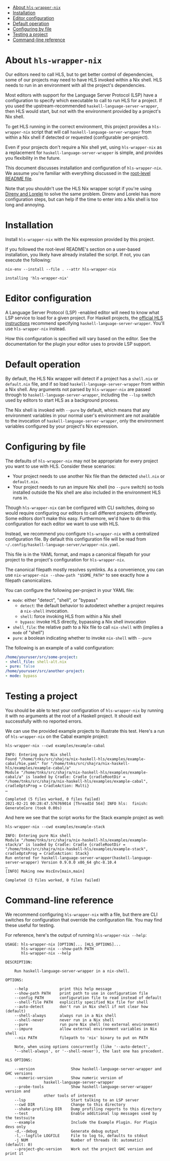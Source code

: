 - [About `hls-wrapper-nix`](#sec-1)
- [Installation](#sec-2)
- [Editor configuration](#sec-3)
- [Default operation](#sec-4)
- [Configuring by file](#sec-5)
- [Testing a project](#sec-6)
- [Command-line reference](#sec-7)


# About `hls-wrapper-nix`<a id="sec-1"></a>

Our editors need to call HLS, but to get better control of dependencies, some of our projects may need to have HLS invoked within a Nix shell. HLS needs to run in an environment with all the project's dependencies.

Most editors with support for the Language Server Protocol (LSP) have a configuration to specify which executable to call to run HLS for a project. If you used the upstream-recommended `haskell-language-server-wrapper`, then HLS would start, but not with the environment provided by a project's Nix shell.

To get HLS running in the correct environment, this project provides a `hls-wrapper-nix` script that will call `haskell-language-server-wrapper` from within a Nix shell if detected or requested (configurable per-project).

Even if your projects don't require a Nix shell yet, using `hls-wrapper-nix` as a replacement for `haskell-language-server-wrapper` is simple, and provides you flexibility in the future.

This document discusses installation and configuration of `hls-wrapper-nix`. We assume you're familiar with everything discussed in the [root-level README file](../README.md).

Note that you shouldn't use the HLS Nix wrapper script if you're using [Direnv and Lorelei](./direnv.md) to solve the same problem. Direnv and Lorelei has more configuration steps, but can help if the time to enter into a Nix shell is too long and annoying.

# Installation<a id="sec-2"></a>

Install `hls-wrapper-nix` with the Nix expression provided by this project.

If you followed the root-level README's section on a user-based installation, you likely have already installed the script. If not, you can execute the following:

```shell
nix-env --install --file . --attr hls-wrapper-nix
```

    installing 'hls-wrapper-nix'

# Editor configuration<a id="sec-3"></a>

A Language Server Protocol (LSP) -enabled editor will need to know what LSP service to load for a given project. For Haskell projects, the [official HLS instructions](https://github.com/haskell/haskell-language-server#configuring-your-editor) recommend specifying `haskell-language-server-wrapper`. You'll use `hls-wrapper-nix` instead.

How this configuration is specified will vary based on the editor. See the documentation for the plugin your editor uses to provide LSP support.

# Default operation<a id="sec-4"></a>

By default, the HLS Nix wrapper will detect if a project has a `shell.nix` or `default.nix` file, and if so load `haskell-language-server-wrapper` from within a Nix shell. Any arguments not parsed by `hls-wrapper-nix` are passed through to `haskell-language-server-wrapper`, including the `--lsp` switch used by editors to start HLS as a background process.

The Nix shell is invoked with `--pure` by default, which means that any environment variables in your normal user's environment are not available to the invocation of `haskell-language-server-wrapper`, only the environment variables configured by your project's Nix expression.

# Configuring by file<a id="sec-5"></a>

The defaults of `hls-wrapper-nix` may not be appropriate for every project you want to use with HLS. Consider these scenarios:

-   Your project needs to use another Nix file than the detected `shell.nix` or `default.nix`.
-   Your project needs to run an impure Nix shell (no `--pure` switch) so tools installed outside the Nix shell are also included in the environment HLS runs in.

Though `hls-wrapper-nix` can be configured with CLI switches, doing so would require configuring our editors to call different projects differently. Some editors don't make this easy. Furthermore, we'd have to do this configuration for each editor we want to use with HLS.

Instead, we recommend you configure `hls-wrapper-nix` with a centralized configuration file. By default this configuration file will be read from `~/.config/haskell-language-server/wrapper-nix.yaml`.

This file is in the YAML format, and maps a canonical filepath for your project to the project's configuration for `hls-wrapper-nix`.

The canonical filepath mostly resolves symlinks. As a convenience, you can use `nix-wrapper-nix --show-path "$SOME_PATH"` to see exactly how a filepath canonicalizes.

You can configure the following per-project in your YAML file:

-   `mode`: either "detect", "shell", or "bypass"
    -   `detect`: the default behavior to autodetect whether a project requires a `nix-shell` invocation.
    -   `shell`: force invoking HLS from within a Nix shell
    -   `bypass`: invoke HLS directly, bypassing a Nix shell invocation
-   `shell_file`: the relative path to a Nix file to call `nix-shell` with (implies a `mode` of "shell")
-   `pure`: a boolean indicating whether to invoke `nix-shell` with `--pure`

The following is an example of a valid configuration:

```yaml
/home/youruser/src/some-project:
- shell_file: shell-alt.nix
- pure: false
/home/youruser/src/another-project:
- mode: bypass
```

# Testing a project<a id="sec-6"></a>

You should be able to test your configuration of `hls-wrapper-nix` by running it with no arguments at the root of a Haskell project. It should exit successfully with no reported errors.

We can use the provided example projects to illustrate this test. Here's a run of `hls-wrapper-nix` on the Cabal example project:

```shell
hls-wrapper-nix --cwd examples/example-cabal
```

    INFO: Entering pure Nix shell
    Found "/home/tnks/src/shajra/nix-haskell-hls/examples/example-cabal/hie.yaml" for "/home/tnks/src/shajra/nix-haskell-hls/examples/example-cabal/a"
    Module "/home/tnks/src/shajra/nix-haskell-hls/examples/example-cabal/a" is loaded by Cradle: Cradle {cradleRootDir = "/home/tnks/src/shajra/nix-haskell-hls/examples/example-cabal", cradleOptsProg = CradleAction: Multi}
    …
    
    Completed (5 files worked, 0 files failed)
    2021-02-21 00:28:47.576769014 [ThreadId 564] INFO hls:	finish: GenerateCore (took 0.00s)

And here we see that the script works for the Stack example project as well:

```shell
hls-wrapper-nix --cwd examples/example-stack
```

    INFO: Entering pure Nix shell
    Module "/home/tnks/src/shajra/nix-haskell-hls/examples/example-stack/a" is loaded by Cradle: Cradle {cradleRootDir = "/home/tnks/src/shajra/nix-haskell-hls/examples/example-stack", cradleOptsProg = CradleAction: Stack}
    Run entered for haskell-language-server-wrapper(haskell-language-server-wrapper) Version 0.9.0.0 x86_64 ghc-8.10.4
    …
    [INFO] Making new HscEnv[main,main]
    
    Completed (3 files worked, 0 files failed)

# Command-line reference<a id="sec-7"></a>

We recommend configuring `hls-wrapper-nix` with a file, but there are CLI switches for configuration that override the configuration file. You may find these useful for testing.

For reference, here's the output of running `hls-wrapper-nix --help`:

    USAGE: hls-wrapper-nix [OPTION]... [HLS_OPTIONS]...
           hls-wrapper-nix --show-path PATH
           hls-wrapper-nix --help
    
    DESCRIPTION:
    
        Run haskell-language-server-wrapper in a nix-shell.
    
    OPTIONS:
    
        --help              print this help message
        --show-path PATH    print path to use in configuration file
        --config PATH       configuration file to read instead of default
        --shell-file PATH   explicitly specified Nix file for shell
        --auto-detect       don't run in Nix shell if not clear how (default)
        --shell-always      always run in a Nix shell
        --shell-never       never run in a Nix shell
        --pure              run pure Nix shell (no external environment)
        --impure            allow external environment variables in Nix shell
        --nix PATH          filepath to 'nix' binary to put on PATH
    
        Note, when using options concurrently (like '--auto-detect',
        '--shell-always', or '--shell-never'), the last one has precedent.
    
    HLS OPTIONS:
    
        --version                Show haskell-language-server-wrapper and GHC versions
        --numeric-version        Show numeric version of
    			     haskell-language-server-wrapper
        --probe-tools            Show haskell-language-server-wrapper version and
    			     other tools of interest
        --lsp                    Start talking to an LSP server
        --cwd DIR                Change to this directory
        --shake-profiling DIR    Dump profiling reports to this directory
        --test                   Enable additional lsp messages used by the testsuite
        --example                Include the Example Plugin. For Plugin devs only
        -d,--debug               Generate debug output
        -l,--logfile LOGFILE     File to log to, defaults to stdout
        -j NUM                   Number of threads (0: automatic) (default: 0)
        --project-ghc-version    Work out the project GHC version and print it
